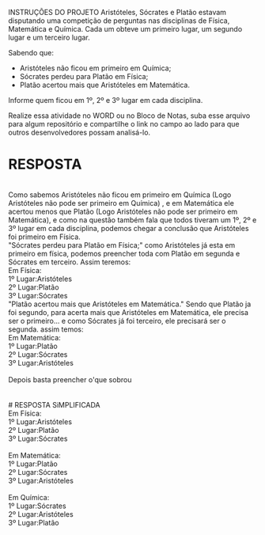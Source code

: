 INSTRUÇÕES DO PROJETO
Aristóteles, Sócrates e Platão estavam disputando uma competição de perguntas nas disciplinas de Física, Matemática e Química. Cada um obteve um primeiro lugar, um segundo lugar e um terceiro lugar.

Sabendo que: 
- Aristóteles não ficou em primeiro em Química; 
- Sócrates perdeu para Platão em Física; 
- Platão acertou mais que Aristóteles em Matemática.

Informe quem ficou em 1º, 2º e 3º lugar em cada disciplina.

Realize essa atividade no WORD ou no Bloco de Notas, suba esse arquivo para algum repositório e compartilhe o link no campo ao lado para que outros desenvolvedores possam analisá-lo.

# RESPOSTA
<br>
Como sabemos Aristóteles não ficou em primeiro em Química (Logo Aristóteles não pode ser primeiro em Química) , e em Matemática ele acertou menos que Platão (Logo Aristóteles não pode ser primeiro em Matemática), e como na questão também fala que todos tiveram um 1º, 2º e 3º lugar em cada disciplina, podemos chegar a conclusão que Aristóteles foi primeiro em Física. <br>
"Sócrates perdeu para Platão em Física;" como Aristóteles já esta em primeiro em física, podemos preencher toda com Platão em segunda e Sócrates em terceiro. Assim teremos: <br>
Em Física: <br>
1º Lugar:Aristóteles <br>
2º Lugar:Platão <br>
3º Lugar:Sócrates <br>
"Platão acertou mais que Aristóteles em Matemática." Sendo que Platão ja foi segundo, para acerta mais que Aristóteles em Matemática, ele precisa ser o primeiro... e como Sócrates já foi terceiro, ele precisará ser o segunda. assim temos: <br>
Em Matemática: <br>
1º Lugar:Platão <br>
2º Lugar:Sócrates <br>
3º Lugar:Aristóteles <br>
<br>
Depois basta preencher o'que sobrou <br>
<br> 
<br>
# RESPOSTA SiMPLIFICADA <br>
Em Física: <br>
1º Lugar:Aristóteles <br>
2º Lugar:Platão <br>
3º Lugar:Sócrates <br>
<br>
Em Matemática: <br>
1º Lugar:Platão <br>
2º Lugar:Sócrates <br>
3º Lugar:Aristóteles <br>
<br>
Em Química: <br>
1º Lugar:Sócrates <br>
2º Lugar:Aristóteles <br>
3º Lugar:Platão <br>
